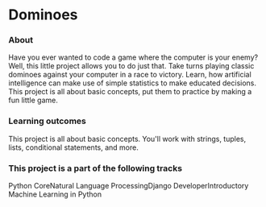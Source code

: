 # Dominoes
### About
Have you ever wanted to code a game where the computer is your enemy? Well, this little project allows you to do just that.
Take turns playing classic dominoes against your computer in a race to victory.
Learn, how artificial intelligence can make use of simple statistics to make educated decisions. This project is all about basic concepts, put them to practice by making a fun little game.
### Learning outcomes
This project is all about basic concepts. You'll work with strings, tuples, lists, conditional statements, and more.
### This project is a part of the following tracks
Python CoreNatural Language ProcessingDjango DeveloperIntroductory Machine Learning in Python

